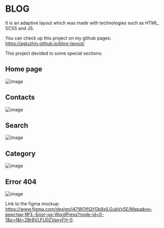 # BLOG
It is an adaptive layout which was made with technologies such as HTML, SCSS and JS.

You can check up this project on my github pages: https://agluzhin.github.io/blog-layout/

This project devided to some special sections:

## Home page
![image](https://github.com/user-attachments/assets/5d92e19b-e088-4fc5-a0b8-802a78b4be38)

## Contacts
![image](https://github.com/user-attachments/assets/539dfecd-e6b7-42a0-8240-4676ea2b0f72)

## Search
![image](https://github.com/user-attachments/assets/1ef88a27-d360-46ab-a2d0-1ac7c4085559)

## Category
![image](https://github.com/user-attachments/assets/5ad2e264-154b-458d-b1a5-9582234cf782)

## Error 404
![image](https://github.com/user-attachments/assets/865eb396-5f23-47a3-a0d8-caba931bb7d3)

Link to the figma mockup: https://www.figma.com/design/l47WOfIQYGb8xlLGubVx5E/Марафон-верстки-№3.-Блог-на-WordPress?node-id=0-1&p=f&t=2Br6VLFU0ZVavyFH-0.
